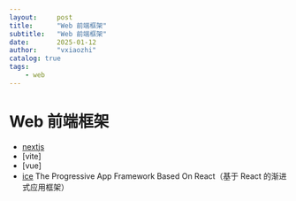 ```yaml
---
layout:     post
title:      "Web 前端框架"
subtitle:   "Web 前端框架"
date:       2025-01-12
author:     "vxiaozhi"
catalog: true
tags:
    - web
---
```


# Web 前端框架

- [nextjs]()
- [vite]
- [vue]
- [ice](https://github.com/alibaba/ice)  The Progressive App Framework Based On React（基于 React 的渐进式应用框架）
